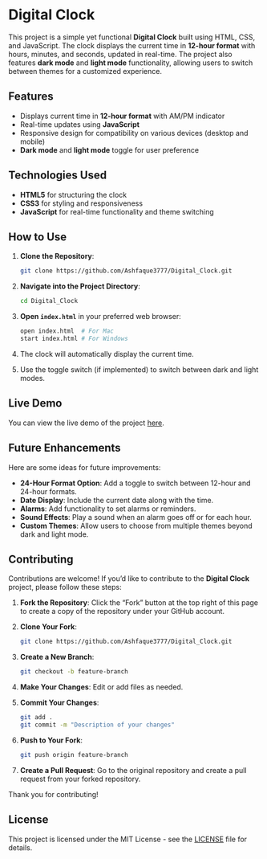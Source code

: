 # Digital Clock

This project is a simple yet functional **Digital Clock** built using HTML, CSS, and JavaScript. The clock displays the current time in **12-hour format** with hours, minutes, and seconds, updated in real-time. The project also features **dark mode** and **light mode** functionality, allowing users to switch between themes for a customized experience.

## Features

- Displays current time in **12-hour format** with AM/PM indicator
- Real-time updates using **JavaScript**
- Responsive design for compatibility on various devices (desktop and mobile)
- **Dark mode** and **light mode** toggle for user preference

## Technologies Used

- **HTML5** for structuring the clock
- **CSS3** for styling and responsiveness
- **JavaScript** for real-time functionality and theme switching

## How to Use

1. **Clone the Repository**:

   ```bash
   git clone https://github.com/Ashfaque3777/Digital_Clock.git
   ```

2. **Navigate into the Project Directory**:

   ```bash
   cd Digital_Clock
   ```

3. **Open `index.html`** in your preferred web browser:

   ```bash
   open index.html  # For Mac
   start index.html # For Windows
   ```

4. The clock will automatically display the current time.
5. Use the toggle switch (if implemented) to switch between dark and light modes.

## Live Demo

You can view the live demo of the project [here](https://digital-clock-197786.netlify.app).

## Future Enhancements

Here are some ideas for future improvements:

- **24-Hour Format Option**: Add a toggle to switch between 12-hour and 24-hour formats.
- **Date Display**: Include the current date along with the time.
- **Alarms**: Add functionality to set alarms or reminders.
- **Sound Effects**: Play a sound when an alarm goes off or for each hour.
- **Custom Themes**: Allow users to choose from multiple themes beyond dark and light mode.

## Contributing

Contributions are welcome! If you’d like to contribute to the **Digital Clock** project, please follow these steps:

1. **Fork the Repository**: Click the “Fork” button at the top right of this page to create a copy of the repository under your GitHub account.
2. **Clone Your Fork**:

   ```bash
   git clone https://github.com/Ashfaque3777/Digital_Clock.git
   ```

3. **Create a New Branch**:

   ```bash
   git checkout -b feature-branch
   ```

4. **Make Your Changes**: Edit or add files as needed.
5. **Commit Your Changes**:

   ```bash
   git add .
   git commit -m "Description of your changes"
   ```

6. **Push to Your Fork**:

   ```bash
   git push origin feature-branch
   ```

7. **Create a Pull Request**: Go to the original repository and create a pull request from your forked repository.

Thank you for contributing!

## License

This project is licensed under the MIT License - see the [LICENSE](./LICENSE) file for details.

